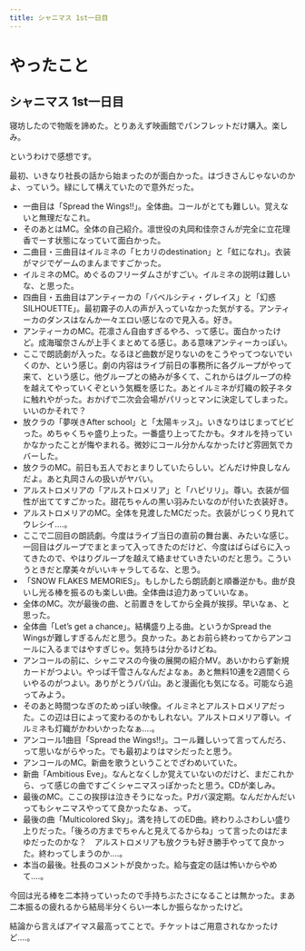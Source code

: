 ```yaml
---
title: シャニマス 1st一日目
---
```


# やったこと

## シャニマス 1st一日目

寝坊したので物販を諦めた。とりあえず映画館でパンフレットだけ購入。楽しみ。

というわけで感想です。

最初、いきなり社長の話から始まったのが面白かった。はづきさんじゃないのかよ、っていう。緑にして構えていたので意外だった。

- 一曲目は「Spread the Wings!!」。全体曲。コールがとても難しい。覚えないと無理だなこれ。
- そのあとはMC。全体の自己紹介。凛世役の丸岡和佳奈さんが完全に立花理香でーす状態になっていて面白かった。
- 二曲目・三曲目はイルミネの「ヒカリのdestination」と「虹になれ」。衣装がマジでゲームのまんまですごかった。
- イルミネのMC。めぐるのフリーダムさがすごい。イルミネの説明は難しいな、と思った。
- 四曲目・五曲目はアンティーカの「バベルシティ・グレイス」と「幻惑SILHOUETTE」。最初霧子の人の声が入っていなかった気がする。アンティーカのダンスはなんか一々エロい感じなので見入る。好き。
- アンティーカのMC。花凛さん自由すぎるやろ、って感じ。面白かったけど。成海瑠奈さんが上手くまとめてる感じ。ある意味アンティーカっぽい。
- ここで朗読劇が入った。なるほど曲数が足りないのをこうやってつないでいくのか、という感じ。劇の内容はライブ前日の事務所に各グループがやって来て、という感じ。他グループとの絡みが多くて、これからはグループの枠を越えてやっていくぞという気概を感じた。あとイルミネが灯織の餃子ネタに触れやがった。おかげで二次会会場がパリっとマンに決定してしまった。いいのかそれで？
- 放クラの「夢咲きAfter school」と「太陽キッス」。いきなりはじまってビビった。めちゃくちゃ盛り上った。一番盛り上ってたかも。タオルを持っていかなかったことが悔やまれる。微妙にコール分かんなかったけど雰囲気でカバーした。
- 放クラのMC。前日も五人でおとまりしていたらしい。どんだけ仲良しなんだよ。あと丸岡さんの扱いがヤバい。
- アルストロメリアの「アルストロメリア」と「ハピリリ」。尊い。衣装が個性が出ててすごかった。甜花ちゃんの黒い羽みたいなのが付いた衣装好き。
- アルストロメリアのMC。全体を見渡したMCだった。衣装がじっくり見れてウレシイ‥‥。
- ここで二回目の朗読劇。今度はライブ当日の直前の舞台裏、みたいな感じ。一回目はグループでまとまって入ってきたのだけど、今度はばらばらに入ってきたので、やはりグループを越えて絡ませていきたいのだと思う。こういうときだと摩美々がいいキャラしてるな、と思う。
- 「SNOW FLAKES MEMORIES」。もしかしたら朗読劇と順番逆かも。曲が良いし光る棒を振るのも楽しい曲。全体曲は迫力あっていいなぁ。
- 全体のMC。次が最後の曲、と前置きをしてから全員が挨拶。早いなぁ、と思った。
- 全体曲「Let’s get a chance」。結構盛り上る曲。というかSpread the Wingsが難しすぎるんだと思う。良かった。あとお前ら終わってからアンコールに入るまではやすぎじゃ。気持ちは分かるけどね。
- アンコールの前に、シャニマスの今後の展開の紹介MV。あいかわらず新規カードがつよい。やっぱ千雪さんなんだよなぁ。あと無料10連を2週間くらいやるのがつよい。ありがとうパパ山。あと漫画化も気になる。可能なら追ってみよう。
- そのあと時間つなぎのためっぽい映像。イルミネとアルストロメリアだった。この辺は日によって変わるのかもしれない。アルストロメリア尊い。イルミネも灯織がかわいかったなぁ‥‥。
- アンコール1曲目「Spread the Wings!!」。コール難しいって言ってんだろ、って思いながらやった。でも最初よりはマシだったと思う。
- アンコールのMC。新曲を歌うということでざわめいていた。
- 新曲「Ambitious Eve」。なんとなくしか覚えていないのだけど、まだこれから、って感じの曲ですごくシャニマスっぽかったと思う。CDが楽しみ。
- 最後のMC。ここの挨拶は泣きそうになった。Pガバ涙定期。なんだかんだいってもシャニマスやってて良かったなぁ、って。
- 最後の曲「Multicolored Sky」。満を持してのED曲。終わりふさわしい盛り上りだった。「後ろの方までちゃんと見えてるからね」って言ったのはだまゆだったのかな？　アルストロメリアも放クラも好き勝手やってて良かった。終わってしまうのか‥‥。
- 本当の最後。社長のコメントが良かった。給与査定の話は怖いからやめて‥‥。

今回は光る棒を二本持っていったので手持ちぶたさになることは無かった。まあ二本振るの疲れるから結局半分くらい一本しか振らなかったけど。

結論から言えばアイマス最高ってことで。チケットはご用意されなかったけど‥‥。
